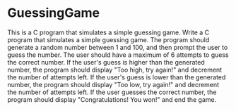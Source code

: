 # GuessingGame
 This is a C program that simulates a simple guessing game.
 Write a C program that simulates a simple guessing game. The program should generate a random number between 1 and 100, and then prompt the user to guess the number. The user should have a maximum of 6 attempts to guess the correct number. If the user's guess is higher than the generated number, the program should display "Too high, try again!" and decrement the number of attempts left. If the user's guess is lower than the generated number, the program should display "Too low, try again!" and decrement the number of attempts left. If the user guesses the correct number, the program should display "Congratulations! You won!" and end the game.
